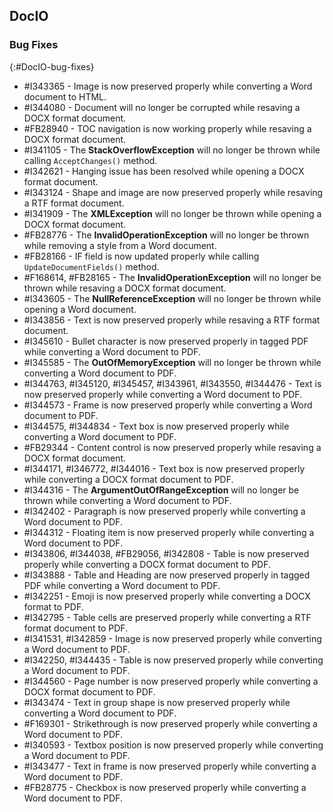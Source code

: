 ## DocIO

### Bug Fixes
{:#DocIO-bug-fixes}

* \#I343365 - Image is now preserved properly while converting a Word document to HTML.
* \#I344080 - Document will no longer be corrupted while resaving a DOCX format document.
* \#FB28940 - TOC navigation is now working properly while resaving a DOCX format document.
* \#I341105 - The **StackOverflowException** will no longer be thrown while calling `AcceptChanges()` method.
* \#I342621 - Hanging issue has been resolved while opening a DOCX format document.
* \#I343124 - Shape and image are now preserved properly while resaving a RTF format document.
* \#I341909 - The **XMLException** will no longer be thrown while opening a DOCX format document.
* \#FB28776 - The **InvalidOperationException** will no longer be thrown while removing a style from a Word document.
* \#FB28166 - IF field is now updated properly while calling `UpdateDocumentFields()` method.
* \#F168614, \#FB28165 - The **InvalidOperationException** will no longer be thrown while resaving a DOCX format document.
* \#I343605 - The **NullReferenceException** will no longer be thrown while opening a Word document.
* \#I343856 - Text is now preserved properly while resaving a RTF format document.
* \#I345610 - Bullet character is now preserved properly in tagged PDF while converting a Word document to PDF.
* \#I345585 - The **OutOfMemoryException** will no longer be thrown while converting a Word document to PDF.
* \#I344763, \#I345120, \#I345457, \#I343961, \#I343550, \#I344476 - Text is now preserved properly while converting a Word document to PDF.
* \#I344573 - Frame is now preserved properly while converting a Word document to PDF.
* \#I344575, \#I344834 - Text box is now preserved properly while converting a Word document to PDF.
* \#FB29344 - Content control is now preserved properly while resaving a DOCX format document.
* \#I344171, \#I346772, \#I344016 - Text box is now preserved properly while converting a DOCX format document to PDF.
* \#I344316 - The **ArgumentOutOfRangeException** will no longer be thrown while converting a Word document to PDF.
* \#I342402 - Paragraph is now preserved properly while converting a Word document to PDF.
* \#I344312 - Floating item is now preserved properly while converting a Word document to PDF.
* \#I343806, \#I344038, \#FB29056, \#I342808 - Table is now preserved properly while converting a DOCX format document to PDF.
* \#I343888 - Table and Heading are now preserved properly in tagged PDF while converting a Word document to PDF.
* \#I342251 - Emoji is now preserved properly while converting a DOCX format to PDF.
* \#I342795 - Table cells are preserved properly while converting a RTF format document to PDF.
* \#I341531, \#I342859 - Image is now preserved properly while converting a Word document to PDF.
* \#I342250, \#I344435 - Table is now preserved properly while converting a Word document to PDF.
* \#I344560 - Page number is now preserved properly while converting a DOCX format document to PDF.
* \#I343474 - Text in group shape is now preserved properly while converting a Word document to PDF.
* \#F169301 - Strikethrough is now preserved properly while converting a Word document to PDF.
* \#I340593 - Textbox position is now preserved properly while converting a Word document to PDF.
* \#I343477 - Text in frame is now preserved properly while converting a Word document to PDF.
* \#FB28775 - Checkbox is now preserved properly while converting a Word document to PDF.